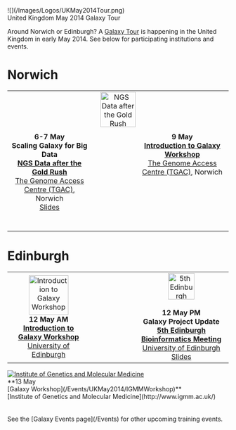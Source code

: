 <div class='center'>![](/Images/Logos/UKMay2014Tour.png)</div>

<div class="title">United Kingdom May 2014 Galaxy Tour</div>

Around Norwich or Edinburgh?  A [Galaxy Tour](/Events) is happening in the United Kingdom in early May 2014.  See below for participating institutions and events.

<div class='center'>

# Norwich

<table>
  <tr>
    <td colspan=3 style=" text-align: center; border: none;"> <a href='http://www.tgac.ac.uk/'><img src='/Images/Logos/TGACLogo.png' alt='NGS Data after the Gold Rush' height="80" /></a> </td>
  </tr>
  <tr>
    <td colspan=3 style=" text-align: center; border: none;"> </td>
  </tr>
  <tr>
    <td style=" text-align: center; border: none;"> <strong>6-7 May</strong> <br /> <strong>Scaling Galaxy for Big Data</strong> <br /> <strong><a href='http://www.tgac.ac.uk/SeqAhead_Scientific_Meeting_and_Management_Committee_Meeting/'>NGS Data after the Gold Rush</a></strong> <br /> <a href='http://www.tgac.ac.uk/'>The Genome Access Centre (TGAC)</a>, Norwich <br /> <a href='ATTACHMENT_URLDocuments/Presentations/ScalingGalaxyTGAC2014.pdf'>Slides</a> <br /><br /><br /></td>
    <td style=" text-align: center; border: none; width: 20%"> </td>
    <td style=" text-align: center; vertical-align: top; border: none;"> <strong>9 May</strong> <br /> <strong><a href='/Events/UKMay2014/TGACWorkshop/'>Introduction to Galaxy Workshop</a></strong> <br /> <a href='http://www.tgac.ac.uk/'>The Genome Access Centre (TGAC)</a>, Norwich </td>
  </tr>
</table>


# Edinburgh

<table>
  <tr>
    <td style=" text-align: center; border: none;"> <a href='/Events/UKMay2014/UEdinburgh/'><img src='/Images/Logos/UEdinburghWideLogo.png' alt='Introduction to Galaxy Workshop' height="90" /></a><br /> <strong> 12 May AM <br /> <a href='/Events/UKMay2014/UEdinburgh/'>Introduction to Galaxy Workshop</a></strong><br /><a href='http://www.ed.ac.uk/'>University of Edinburgh</a> </td>
    <td style=" text-align: center; border: none; width: 20%"> </td>
    <td style=" text-align: center; border: none;"> <a href='http://www.bioinformatics.ed.ac.uk/events/5th-edinburgh-bioinformatics-meeting'><img src='/Images/Logos/EdinburghBioinformatics.png' alt='5th Edinburgh Bioinformatics Meeting' height="60" /></a><br /><br /> <strong>12 May PM <br /> Galaxy Project Update <br /><a href='http://www.bioinformatics.ed.ac.uk/events/5th-edinburgh-bioinformatics-meeting'>5th Edinburgh Bioinformatics Meeting</a></strong><br /> <a href='http://www.ed.ac.uk/'>University of Edinburgh</a> <br /> <a href='ATTACHMENT_URLDocuments/Presentations/GalaxyProjectUpdate201405.pdf'>Slides</a> </td>
  </tr>
</table>


<div class='center'>
<a href='http://www.igmm.ac.uk/'><img src='/Images/Logos/IGMMLogo.jpg' alt='Institute of Genetics and Molecular Medicine'  /></a><br />
**13 May<br />
[Galaxy Workshop](/Events/UKMay2014/IGMMWorkshop)**<br />
[Institute of Genetics and Molecular Medicine](http://www.igmm.ac.uk/)
</div>
</div>
<br /><br />
See the [Galaxy Events page](/Events) for other upcoming training events.
